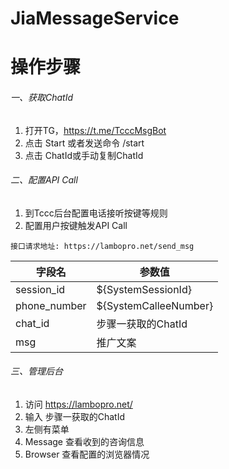 # JiaMessageService

# 操作步骤
###### 一、获取ChatId
1. 打开TG，https://t.me/TcccMsgBot
2. 点击 Start 或者发送命令 /start
3. 点击 ChatId或手动复制ChatId
###### 二、配置API Call
1. 到Tccc后台配置电话接听按键等规则
2. 配置用户按键触发API Call
```
接口请求地址: https://lambopro.net/send_msg
```

|字段名|参数值|
|-----|-----|
|session_id|${SystemSessionId}|
|phone_number|${SystemCalleeNumber}|
|chat_id|步骤一获取的ChatId|
|msg|推广文案|

###### 三、管理后台
1. 访问 https://lambopro.net/
2. 输入 步骤一获取的ChatId
3. 左侧有菜单
4. Message 查看收到的咨询信息
5. Browser 查看配置的浏览器情况


